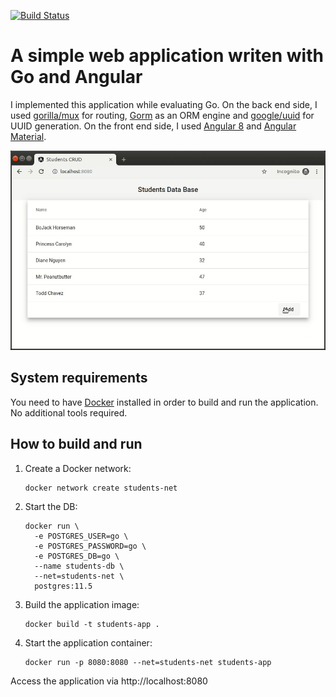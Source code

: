[![Build Status](https://travis-ci.com/Shpota/go-angular.svg?branch=master)](https://travis-ci.com/Shpota/go-angular)

A simple web application writen with Go and Angular
===================================================
I implemented this application while evaluating Go. 
On the back end side, I used 
[gorilla/mux](https://github.com/gorilla/mux) for 
routing, [Gorm](https://github.com/jinzhu/gorm) as an 
ORM engine and 
[google/uuid](https://github.com/google/uuid) 
for UUID generation. On the front end side, I used 
[Angular 8](https://angular.io/) and 
[Angular Material](https://material.angular.io/).

![Showcase](showcase/showcase.gif)

## System requirements 
You need to have [Docker](https://www.docker.com) 
installed in order to build and run the application.
No additional tools required.

## How to build and run
1. Create a Docker network:
    ```shell script
    docker network create students-net
    ```
2. Start the DB:
    ```shell script
    docker run \
      -e POSTGRES_USER=go \
      -e POSTGRES_PASSWORD=go \
      -e POSTGRES_DB=go \
      --name students-db \
      --net=students-net \
      postgres:11.5
    ```
3. Build the application image:
    ```shell script
    docker build -t students-app .
    ```
4. Start the application container:
    ```shell script
    docker run -p 8080:8080 --net=students-net students-app
    ```
Access the application via http://localhost:8080
